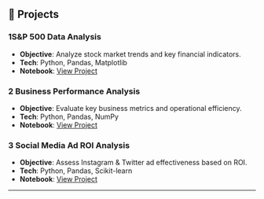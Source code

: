 

## 📂 Projects  

### 1️**S&P 500 Data Analysis**  
- **Objective**: Analyze stock market trends and key financial indicators.  
- **Tech**: Python, Pandas, Matplotlib  
- **Notebook**: [View Project](./Project%201-%20S%26P%20500%20data%20analysis.ipynb)  

### 2️ **Business Performance Analysis**  
- **Objective**: Evaluate key business metrics and operational efficiency.  
- **Tech**: Python, Pandas, NumPy  
- **Notebook**: [View Project](./Project%202%20Bussiness%20Performance.ipynb)  

### 3️ **Social Media Ad ROI Analysis**  
- **Objective**: Assess Instagram & Twitter ad effectiveness based on ROI.  
- **Tech**: Python, Pandas, Scikit-learn  
- **Notebook**: [View Project](./Project%203%20Social%20Media%20Advertisement%20ROI%20Analysis.ipynb)  

---

